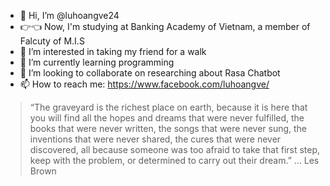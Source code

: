 - 👋 Hi, I’m @luhoangve24
- 👉👈 Now, I'm studying at Banking Academy of Vietnam, a member of Falcuty of M.I.S
- 👀 I’m interested in taking my friend for a walk
- 🌱 I’m currently learning programming
- 💞️ I’m looking to collaborate on researching about Rasa Chatbot
- 📫 How to reach me: https://www.facebook.com/luhoangve/

<!---
luhoangve24/luhoangve24 is a ✨ special ✨ repository because its `README.md` (this file) appears on your GitHub profile.
You can click the Preview link to take a look at your changes.
--->
> “The graveyard is the richest place on earth, because it is here that you will find all the hopes and dreams that were never fulfilled, the books that were never written, the songs that were never sung, the inventions that were never shared, the cures that were never discovered, all because someone was too afraid to take that first step, keep with the problem, or determined to carry out their dream.” 
> ... Les Brown 
